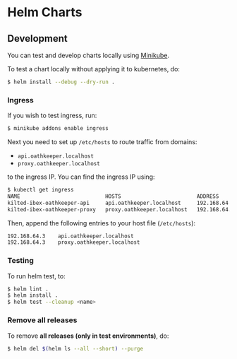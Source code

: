 # Helm Charts

## Development

You can test and develop charts locally using [Minikube](https://kubernetes.io/docs/setup/learning-environment/minikube/).

To test a chart locally without applying it to kubernetes, do:

```sh
$ helm install --debug --dry-run .
```

### Ingress

If you wish to test ingress, run:

```bash
$ minikube addons enable ingress
```

Next you need to set up `/etc/hosts` to route traffic from domains:

- `api.oathkeeper.localhost`
- `proxy.oathkeeper.localhost`

to the ingress IP. You can find the ingress IP using:

```bash
$ kubectl get ingress
NAME                           HOSTS                        ADDRESS        PORTS     AGE
kilted-ibex-oathkeeper-api     api.oathkeeper.localhost     192.168.64.3   80        1d
kilted-ibex-oathkeeper-proxy   proxy.oathkeeper.localhost   192.168.64.3   80        1d
```

Then, append the following entries to your host file (`/etc/hosts`):

```bash
192.168.64.3    api.oathkeeper.localhost
192.168.64.3    proxy.oathkeeper.localhost
```

### Testing

To run helm test, to:

```sh
$ helm lint .
$ helm install .
$ helm test --cleanup <name>
```

### Remove all releases

To remove **all releases (only in test environments)**, do:

```sh
$ helm del $(helm ls --all --short) --purge
```
